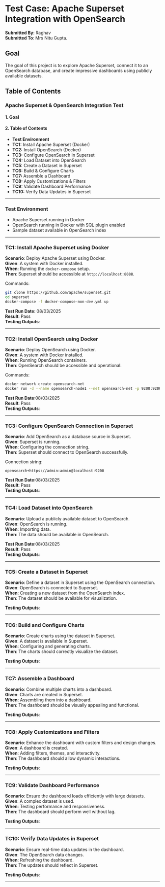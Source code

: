 # Test Case: Apache Superset Integration with OpenSearch

**Submitted By**: Raghav\
**Submitted To**: Mrs Nitu Gupta.


## Goal

The goal of this project is to explore Apache Superset, connect it to an OpenSearch database, and create impressive dashboards using publicly available datasets.

## Table of Contents

### Apache Superset & OpenSearch Integration Test  

#### 1. Goal  
#### 2. Table of Contents  
   - **Test Environment**  
   - **TC1:** Install Apache Superset (Docker)  
   - **TC2:** Install OpenSearch (Docker)  
   - **TC3:** Configure OpenSearch in Superset  
   - **TC4:** Load Dataset into OpenSearch  
   - **TC5:** Create a Dataset in Superset  
   - **TC6:** Build & Configure Charts  
   - **TC7:** Assemble a Dashboard  
   - **TC8:** Apply Customizations & Filters  
   - **TC9:** Validate Dashboard Performance  
   - **TC10:** Verify Data Updates in Superset  

---

### Test Environment

- Apache Superset running in Docker
- OpenSearch running in Docker with SQL plugin enabled
- Sample dataset available in OpenSearch index

---

### TC1: Install Apache Superset using Docker

**Scenario**: Deploy Apache Superset using Docker.\
**Given**: A system with Docker installed.\
**When**: Running the `docker-compose` setup.\
**Then**: Superset should be accessible at `http://localhost:8088`.

Commands:

```sh
git clone https://github.com/apache/superset.git
cd superset
docker-compose -f docker-compose-non-dev.yml up
```

**Test Run Date**: 08/03/2025\
**Result**: Pass\
**Testing Outputs**: 

---

### TC2: Install OpenSearch using Docker

**Scenario**: Deploy OpenSearch using Docker.\
**Given**: A system with Docker installed.\
**When**: Running OpenSearch containers.\
**Then**: OpenSearch should be accessible and operational.

Commands:

```sh
docker network create opensearch-net
docker run -d --name opensearch-node1 --net opensearch-net -p 9200:9200 -p 9600:9600 -e "discovery.type=single-node" -e "OPENSEARCH_INITIAL_ADMIN_PASSWORD=admin" opensearchproject/opensearch:latest
```

**Test Run Date**:08/03/2025\
**Result**: Pass\
**Testing Outputs**: 

---

### TC3: Configure OpenSearch Connection in Superset

**Scenario**: Add OpenSearch as a database source in Superset.\
**Given**: Superset is running.\
**When**: Configuring the connection string.\
**Then**: Superset should connect to OpenSearch successfully.

Connection string:

```
opensearch+https://admin:admin@localhost:9200
```

**Test Run Date**:08/03/2025\
**Result**: Pass\
**Testing Outputs**: 

---

### TC4: Load Dataset into OpenSearch

**Scenario**: Upload a publicly available dataset to OpenSearch.\
**Given**: OpenSearch is running.\
**When**: Importing data.\
**Then**: The data should be available in OpenSearch.


**Test Run Date**:08/03/2025\
**Result**: Pass\
**Testing Outputs**: 

---

### TC5: Create a Dataset in Superset

**Scenario**: Define a dataset in Superset using the OpenSearch connection.\
**Given**: OpenSearch is connected to Superset.\
**When**: Creating a new dataset from the OpenSearch index.\
**Then**: The dataset should be available for visualization.

**Testing Outputs**: 

---

### TC6: Build and Configure Charts

**Scenario**: Create charts using the dataset in Superset.\
**Given**: A dataset is available in Superset.\
**When**: Configuring and generating charts.\
**Then**: The charts should correctly visualize the dataset.

**Testing Outputs**: 

---

### TC7: Assemble a Dashboard

**Scenario**: Combine multiple charts into a dashboard.\
**Given**: Charts are created in Superset.\
**When**: Assembling them into a dashboard.\
**Then**: The dashboard should be visually appealing and functional.

**Testing Outputs**: 

---

### TC8: Apply Customizations and Filters

**Scenario**: Enhance the dashboard with custom filters and design changes.\
**Given**: A dashboard is created.\
**When**: Adding filters, themes, and interactivity.\
**Then**: The dashboard should allow dynamic interactions.

**Testing Outputs**: 

---

### TC9: Validate Dashboard Performance

**Scenario**: Ensure the dashboard loads efficiently with large datasets.\
**Given**: A complex dataset is used.\
**When**: Testing performance and responsiveness.\
**Then**: The dashboard should perform well without lag.

**Testing Outputs**: 

---

### TC10: Verify Data Updates in Superset

**Scenario**: Ensure real-time data updates in the dashboard.\
**Given**: The OpenSearch data changes.\
**When**: Refreshing the dashboard.\
**Then**: The updates should reflect in Superset.

**Testing Outputs**: 

---

